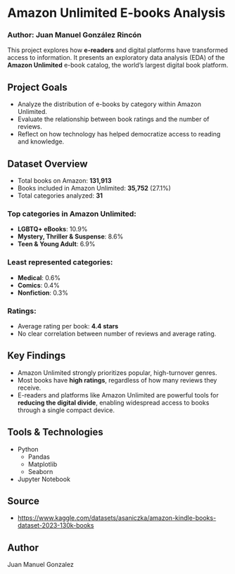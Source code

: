 # Amazon Unlimited E-books Analysis

### Author: Juan Manuel González Rincón

This project explores how **e-readers** and digital platforms have transformed access to information. It presents an exploratory data analysis (EDA) of the **Amazon Unlimited** e-book catalog, the world’s largest digital book platform.

## Project Goals

- Analyze the distribution of e-books by category within Amazon Unlimited.
- Evaluate the relationship between book ratings and the number of reviews.
- Reflect on how technology has helped democratize access to reading and knowledge.

## Dataset Overview

- Total books on Amazon: **131,913**
- Books included in Amazon Unlimited: **35,752** (27.1%)
- Total categories analyzed: **31**

### Top categories in Amazon Unlimited:
- **LGBTQ+ eBooks**: 10.9%
- **Mystery, Thriller & Suspense**: 8.6%
- **Teen & Young Adult**: 6.9%

### Least represented categories:
- **Medical**: 0.6%
- **Comics**: 0.4%
- **Nonfiction**: 0.3%

### Ratings:
- Average rating per book: **4.4 stars**
- No clear correlation between number of reviews and average rating.

## Key Findings

- Amazon Unlimited strongly prioritizes popular, high-turnover genres.
- Most books have **high ratings**, regardless of how many reviews they receive.
- E-readers and platforms like Amazon Unlimited are powerful tools for **reducing the digital divide**, enabling widespread access to books through a single compact device.

## Tools & Technologies

- Python
  - Pandas
  - Matplotlib
  - Seaborn
- Jupyter Notebook

## Source
- https://www.kaggle.com/datasets/asaniczka/amazon-kindle-books-dataset-2023-130k-books

## Author

Juan Manuel Gonzalez
